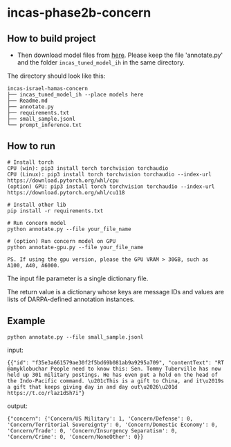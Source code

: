 # incas-phase2b-concern

## How to build project

* Then download model files from [here](https://drive.google.com/file/d/1qsJMOoCvzWka86n6aWl2yc7ILhbfBiKW/view?usp=sharing). Please keep the file 'annotate.py' and the folder `incas_tuned_model_ih` in the same directory.

The directory should look like this:

````
incas-israel-hamas-concern
├── incas_tuned_model_ih --place models here
├── Readme.md
├── annotate.py
├── requirements.txt
├── small_sample.jsonl
└── prompt_inference.txt

````
## How to run
```
# Install torch
CPU (win): pip3 install torch torchvision torchaudio
CPU (Linux): pip3 install torch torchvision torchaudio --index-url https://download.pytorch.org/whl/cpu
(option) GPU: pip3 install torch torchvision torchaudio --index-url https://download.pytorch.org/whl/cu118

# Install other lib
pip install -r requirements.txt

# Run concern model
python annotate.py --file your_file_name

# (option) Run concern model on GPU
python annotate-gpu.py --file your_file_name

PS. If using the gpu version, please the GPU VRAM > 30GB, such as A100, A40, A6000.
```

The input file parameter is a single dictionary file.

The return value is a dictionary whose keys are message IDs and values are lists of DARPA-defined annotation instances.

## Example
```
python annotate.py --file small_sample.jsonl
```

input:
```
{{"id": "f35e3a661579ae30f2f5bd69b081ab9a9295a709", "contentText": "RT @amyklobuchar People need to know this: Sen. Tommy Tuberville has now held up 301 military postings. He has even put a hold on the head of the Indo-Pacific command. \u201cThis is a gift to China, and it\u2019s a gift that keeps giving day in and day out\u2026\u201d https://t.co/rlaz1dSh7i"}
```

output:
```
{"concern": {'Concern/US Military': 1, 'Concern/Defense': 0, 'Concern/Territorial Sovereignty': 0, 'Concern/Domestic Economy': 0, 'Concern/Trade': 0, 'Concern/Insurgency Separatism': 0, 'Concern/Crime': 0, 'Concern/NoneOther': 0}}
```

